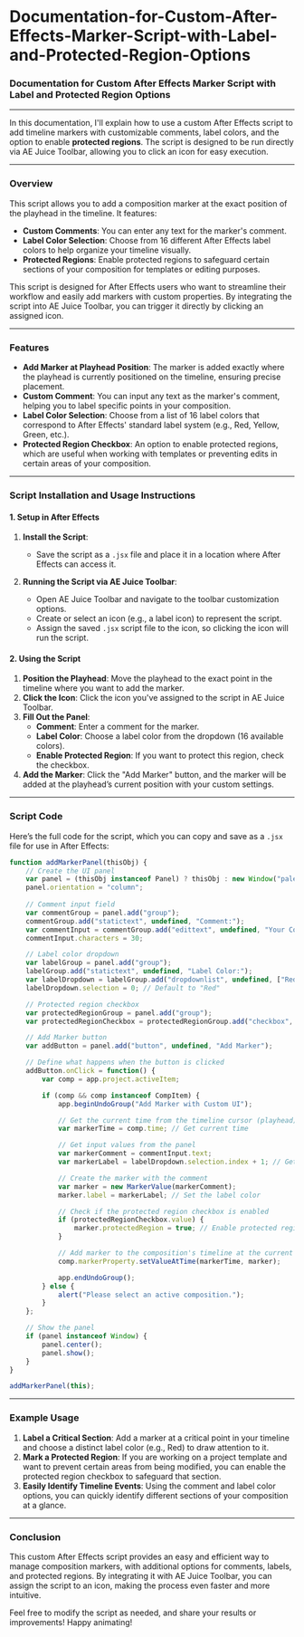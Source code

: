# Documentation-for-Custom-After-Effects-Marker-Script-with-Label-and-Protected-Region-Options
### Documentation for Custom After Effects Marker Script with Label and Protected Region Options

---

In this documentation, I'll explain how to use a custom After Effects script to add timeline markers with customizable comments, label colors, and the option to enable **protected regions**. The script is designed to be run directly via AE Juice Toolbar, allowing you to click an icon for easy execution.

---

### Overview

This script allows you to add a composition marker at the exact position of the playhead in the timeline. It features:
- **Custom Comments**: You can enter any text for the marker's comment.
- **Label Color Selection**: Choose from 16 different After Effects label colors to help organize your timeline visually.
- **Protected Regions**: Enable protected regions to safeguard certain sections of your composition for templates or editing purposes.

This script is designed for After Effects users who want to streamline their workflow and easily add markers with custom properties. By integrating the script into AE Juice Toolbar, you can trigger it directly by clicking an assigned icon.

---

### Features

- **Add Marker at Playhead Position**: The marker is added exactly where the playhead is currently positioned on the timeline, ensuring precise placement.
- **Custom Comment**: You can input any text as the marker's comment, helping you to label specific points in your composition.
- **Label Color Selection**: Choose from a list of 16 label colors that correspond to After Effects' standard label system (e.g., Red, Yellow, Green, etc.).
- **Protected Region Checkbox**: An option to enable protected regions, which are useful when working with templates or preventing edits in certain areas of your composition.

---

### Script Installation and Usage Instructions

#### 1. **Setup in After Effects**

1. **Install the Script**: 
    - Save the script as a `.jsx` file and place it in a location where After Effects can access it.

2. **Running the Script via AE Juice Toolbar**:
    - Open AE Juice Toolbar and navigate to the toolbar customization options.
    - Create or select an icon (e.g., a label icon) to represent the script.
    - Assign the saved `.jsx` script file to the icon, so clicking the icon will run the script.

#### 2. **Using the Script**

1. **Position the Playhead**: Move the playhead to the exact point in the timeline where you want to add the marker.
2. **Click the Icon**: Click the icon you've assigned to the script in AE Juice Toolbar.
3. **Fill Out the Panel**:
    - **Comment**: Enter a comment for the marker.
    - **Label Color**: Choose a label color from the dropdown (16 available colors).
    - **Enable Protected Region**: If you want to protect this region, check the checkbox.
4. **Add the Marker**: Click the "Add Marker" button, and the marker will be added at the playhead’s current position with your custom settings.

---

### Script Code

Here’s the full code for the script, which you can copy and save as a `.jsx` file for use in After Effects:

```javascript
function addMarkerPanel(thisObj) {
    // Create the UI panel
    var panel = (thisObj instanceof Panel) ? thisObj : new Window("palette", "Add Marker", undefined, {resizeable: true});
    panel.orientation = "column";
    
    // Comment input field
    var commentGroup = panel.add("group");
    commentGroup.add("statictext", undefined, "Comment:");
    var commentInput = commentGroup.add("edittext", undefined, "Your Comment Here");
    commentInput.characters = 30;

    // Label color dropdown
    var labelGroup = panel.add("group");
    labelGroup.add("statictext", undefined, "Label Color:");
    var labelDropdown = labelGroup.add("dropdownlist", undefined, ["Red", "Yellow", "Aqua", "Pink", "Lavender", "Green", "Cyan", "Blue", "Orange", "Brown", "Purple", "Fuchsia", "Tan", "Peach", "Mint", "Gray"]);
    labelDropdown.selection = 0; // Default to "Red"

    // Protected region checkbox
    var protectedRegionGroup = panel.add("group");
    var protectedRegionCheckbox = protectedRegionGroup.add("checkbox", undefined, "Enable Protected Region");

    // Add Marker button
    var addButton = panel.add("button", undefined, "Add Marker");

    // Define what happens when the button is clicked
    addButton.onClick = function() {
        var comp = app.project.activeItem;

        if (comp && comp instanceof CompItem) {
            app.beginUndoGroup("Add Marker with Custom UI");

            // Get the current time from the timeline cursor (playhead)
            var markerTime = comp.time; // Get current time

            // Get input values from the panel
            var markerComment = commentInput.text;
            var markerLabel = labelDropdown.selection.index + 1; // Get the index of the label (1-based)

            // Create the marker with the comment
            var marker = new MarkerValue(markerComment);
            marker.label = markerLabel; // Set the label color

            // Check if the protected region checkbox is enabled
            if (protectedRegionCheckbox.value) {
                marker.protectedRegion = true; // Enable protected region if checkbox is checked
            }

            // Add marker to the composition's timeline at the current playhead time
            comp.markerProperty.setValueAtTime(markerTime, marker);

            app.endUndoGroup();
        } else {
            alert("Please select an active composition.");
        }
    };

    // Show the panel
    if (panel instanceof Window) {
        panel.center();
        panel.show();
    }
}

addMarkerPanel(this);
```

---

### Example Usage

1. **Label a Critical Section**: Add a marker at a critical point in your timeline and choose a distinct label color (e.g., Red) to draw attention to it.
2. **Mark a Protected Region**: If you are working on a project template and want to prevent certain areas from being modified, you can enable the protected region checkbox to safeguard that section.
3. **Easily Identify Timeline Events**: Using the comment and label color options, you can quickly identify different sections of your composition at a glance.

---

### Conclusion

This custom After Effects script provides an easy and efficient way to manage composition markers, with additional options for comments, labels, and protected regions. By integrating it with AE Juice Toolbar, you can assign the script to an icon, making the process even faster and more intuitive.

Feel free to modify the script as needed, and share your results or improvements! Happy animating!
